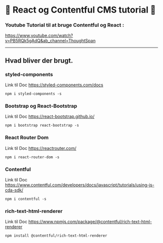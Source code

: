 # 🙋 React og Contentful CMS tutorial 🙋

### Youtube Tutorial til at bruge Contentful og React :

https://www.youtube.com/watch?v=PB5RQk5gAdQ&ab_channel=ThoughtSpan

---

## Hvad bliver der brugt.

### styled-components

Link til Doc https://styled-components.com/docs

```
npm i styled-components -s
```

### Bootstrap og React-Bootstrap

Link til Doc https://react-bootstrap.github.io/

```
npm i bootstrap react-bootstrap -s
```

### React Router Dom

Link til Doc https://reactrouter.com/

```
npm i react-router-dom -s
```

### Contentful

Link til Doc https://www.contentful.com/developers/docs/javascript/tutorials/using-js-cda-sdk/

```
npm i contentful -s
```

### rich-text-html-renderer

Link til Doc https://www.npmjs.com/package/@contentful/rich-text-html-renderer

```
npm install @contentful/rich-text-html-renderer
```
